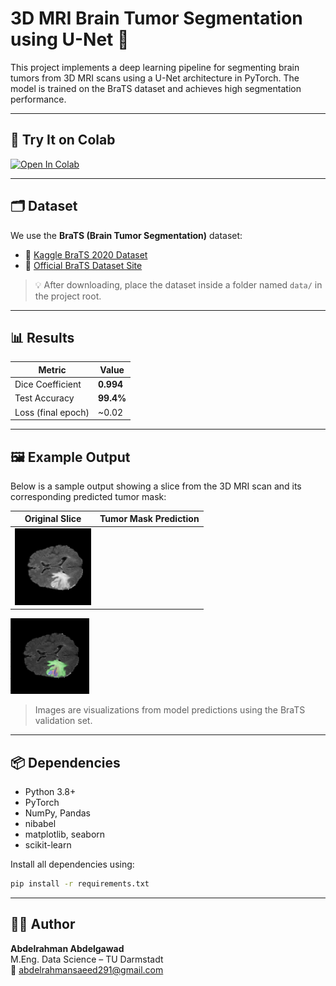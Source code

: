 
# 3D MRI Brain Tumor Segmentation using U-Net 🧠

This project implements a deep learning pipeline for segmenting brain tumors from 3D MRI scans using a U-Net architecture in PyTorch. The model is trained on the BraTS dataset and achieves high segmentation performance.

---

## 🧪 Try It on Colab

[![Open In Colab](https://colab.research.google.com/assets/colab-badge.svg)](https://colab.research.google.com/drive/1UxVTV3YE0lugZd7k3Zm9bdYg74uJ_3kB?usp=drive_link)



---

## 🗂️ Dataset

We use the **BraTS (Brain Tumor Segmentation)** dataset:

- 🔗 [Kaggle BraTS 2020 Dataset](https://www.kaggle.com/datasets/awsaf49/brats20-dataset-training-validation)
- 🔗 [Official BraTS Dataset Site](https://www.med.upenn.edu/cbica/brats2020/data.html)

> 💡 After downloading, place the dataset inside a folder named `data/` in the project root.

---

## 📊 Results

| Metric                | Value     |
|------------------------|-----------|
| Dice Coefficient       | **0.994** |
| Test Accuracy          | **99.4%** |
| Loss (final epoch)     | ~0.02     |

---

## 🖼️ Example Output

Below is a sample output showing a slice from the 3D MRI scan and its corresponding predicted tumor mask:

| Original Slice | Tumor Mask Prediction |
|----------------|------------------------|
| ![Original Slice](examples/original_slice.png)
 ![Prediction](examples/predicted_mask.png)


> Images are visualizations from model predictions using the BraTS validation set.

---

## 📦 Dependencies

- Python 3.8+
- PyTorch
- NumPy, Pandas
- nibabel
- matplotlib, seaborn
- scikit-learn

Install all dependencies using:

```bash
pip install -r requirements.txt
```

---

## 👨‍💻 Author

**Abdelrahman Abdelgawad**  
M.Eng. Data Science – TU Darmstadt  
📧 abdelrahmansaeed291@gmail.com  
